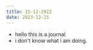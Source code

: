 ```yaml
---
title: 15-12-2023
date: 2023-12-15
---
```

- hello this is a journal
- i don't know what i am doing.

